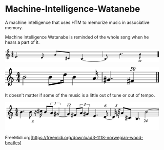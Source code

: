 # Machine-Intelligence-Watanebe

A machine intelligence that uses HTM to memorize music in associative memory.

Machine Intelligence Watanabe is reminded of the whole song when he hears a part of it.

![testMidi.png](https://github.com/PonDad/Machine-Intelligence-Watanebe/blob/master/data/testMidi.png)

![predictMidi.png](https://github.com/PonDad/Machine-Intelligence-Watanebe/blob/master/data/predictMidi.png)

It doesn't matter if some of the music is a little out of tune or out of tempo.

![parseMidi.png](https://github.com/PonDad/Machine-Intelligence-Watanebe/blob/master/data/parseMidi.png)

FreeMidi.org[https://freemidi.org/download3-1118-norwegian-wood-beatles]